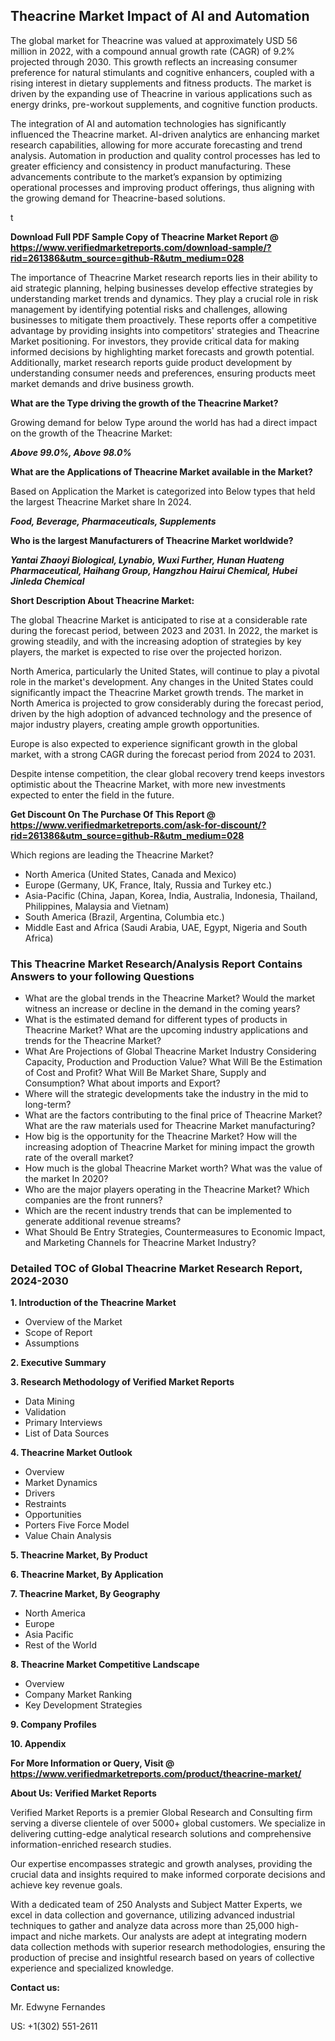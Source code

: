 <h2>Theacrine Market Impact of AI and Automation</h2><p>The global market for Theacrine was valued at approximately USD 56 million in 2022, with a compound annual growth rate (CAGR) of 9.2% projected through 2030. This growth reflects an increasing consumer preference for natural stimulants and cognitive enhancers, coupled with a rising interest in dietary supplements and fitness products. The market is driven by the expanding use of Theacrine in various applications such as energy drinks, pre-workout supplements, and cognitive function products.</p><p>The integration of AI and automation technologies has significantly influenced the Theacrine market. AI-driven analytics are enhancing market research capabilities, allowing for more accurate forecasting and trend analysis. Automation in production and quality control processes has led to greater efficiency and consistency in product manufacturing. These advancements contribute to the market’s expansion by optimizing operational processes and improving product offerings, thus aligning with the growing demand for Theacrine-based solutions.</p>t</p><p id="" class=""><strong>Download Full PDF Sample Copy of Theacrine Market Report @ <a href="https://www.verifiedmarketreports.com/download-sample/?rid=261386&utm_source=github-R&utm_medium=028" target="_blank">https://www.verifiedmarketreports.com/download-sample/?rid=261386&utm_source=github-R&utm_medium=028</a></strong></p><p>The importance of&nbsp;Theacrine Market research reports lies in their ability to aid strategic planning, helping businesses develop effective strategies by understanding market trends and dynamics. They play a crucial role in risk management by identifying potential risks and challenges, allowing businesses to mitigate them proactively. These reports offer a competitive advantage by providing insights into competitors' strategies and Theacrine Market positioning. For investors, they provide critical data for making informed decisions by highlighting market forecasts and growth potential. Additionally, market research reports guide product development by understanding consumer needs and preferences, ensuring products meet market demands and drive business growth.</p><p><strong>What are the&nbsp;Type driving the growth of the Theacrine Market?</strong></p><p id="" class="">Growing demand for below Type around the world has had a direct impact on the growth of the Theacrine Market:</p><em><strong>Above 99.0%, Above 98.0%</strong></em></p><strong>What are the&nbsp;Applications&nbsp;of Theacrine Market available in the Market?</strong></p><p id="" class="">Based on Application the Market is categorized into Below types that held the largest Theacrine Market share In 2024.</p><em><strong>Food, Beverage, Pharmaceuticals, Supplements</strong></em></p><strong>Who is the largest Manufacturers of Theacrine Market worldwide?</strong></p><p><em><strong>Yantai Zhaoyi Biological, Lynabio, Wuxi Further, Hunan Huateng Pharmaceutical, Haihang Group, Hangzhou Hairui Chemical, Hubei Jinleda Chemical</strong></em></p><p id="" class=""><strong>Short Description About Theacrine Market:</strong></p><p>The global Theacrine Market is anticipated to rise at a considerable rate during the forecast period, between 2023 and 2031. In 2022, the market is growing steadily, and with the increasing adoption of strategies by key players, the market is expected to rise over the projected horizon.</p><p>North America, particularly the United States, will continue to play a pivotal role in the market's development. Any changes in the United States could significantly impact the Theacrine Market growth trends. The market in North America is projected to grow considerably during the forecast period, driven by the high adoption of advanced technology and the presence of major industry players, creating ample growth opportunities.</p><p>Europe is also expected to experience significant growth in the global market, with a strong CAGR during the forecast period from 2024 to 2031.</p><p>Despite intense competition, the clear global recovery trend keeps investors optimistic about the Theacrine Market, with more new investments expected to enter the field in the future.</p><p id="" class=""><strong>Get Discount On The Purchase Of This Report @ <a href="https://www.verifiedmarketreports.com/ask-for-discount/?rid=261386&utm_source=github-R&utm_medium=028" target="_blank">https://www.verifiedmarketreports.com/ask-for-discount/?rid=261386&utm_source=github-R&utm_medium=028</a></strong></p>Which regions are leading the Theacrine Market?</p><ul><li>North America (United States, Canada and Mexico)</li><li>Europe (Germany, UK, France, Italy, Russia and Turkey etc.)</li><li>Asia-Pacific (China, Japan, Korea, India, Australia, Indonesia, Thailand, Philippines, Malaysia and Vietnam)</li><li>South America (Brazil, Argentina, Columbia etc.)</li><li>Middle East and Africa (Saudi Arabia, UAE, Egypt, Nigeria and South Africa)</li></ul><h3 id="" class="">This Theacrine Market Research/Analysis Report Contains Answers to your following Questions</h3><ul><li>What are the global trends in the Theacrine Market? Would the market witness an increase or decline in the demand in the coming years?</li><li>What is the estimated demand for different types of products in Theacrine Market? What are the upcoming industry applications and trends for the Theacrine Market?</li><li>What Are Projections of Global Theacrine Market Industry Considering Capacity, Production and Production Value? What Will Be the Estimation of Cost and Profit? What Will Be Market Share, Supply and Consumption? What about imports and Export?</li><li>Where will the strategic developments take the industry in the mid to long-term?</li><li>What are the factors contributing to the final price of Theacrine Market? What are the raw materials used for Theacrine Market manufacturing?</li><li>How big is the opportunity for the Theacrine Market? How will the increasing adoption of Theacrine Market for mining impact the growth rate of the overall market?</li><li>How much is the global Theacrine Market worth? What was the value of the market In 2020?</li><li>Who are the major players operating in the Theacrine Market? Which companies are the front runners?</li><li>Which are the recent industry trends that can be implemented to generate additional revenue streams?</li><li>What Should Be Entry Strategies, Countermeasures to Economic Impact, and Marketing Channels for Theacrine Market Industry?</li></ul><h3 id="" class="">Detailed TOC of Global Theacrine Market Research Report, 2024-2030</h3><p id="" class=""><strong>1. Introduction of the Theacrine Market</strong></p><ul><li>Overview of the Market</li><li>Scope of Report</li><li>Assumptions</li></ul><p id="" class=""><strong>2. Executive Summary</strong></p><p id="" class=""><strong>3. Research Methodology of Verified Market Reports</strong></p><ul><li>Data Mining</li><li>Validation</li><li>Primary Interviews</li><li>List of Data Sources</li></ul><p id="" class=""><strong>4. Theacrine Market Outlook</strong></p><ul><li>Overview</li><li>Market Dynamics</li><li>Drivers</li><li>Restraints</li><li>Opportunities</li><li>Porters Five Force Model</li><li>Value Chain Analysis</li></ul><p id="" class=""><strong>5. Theacrine Market, By Product</strong></p><p id="" class=""><strong>6. Theacrine Market, By Application</strong></p><p id="" class=""><strong>7. Theacrine Market, By Geography</strong></p><ul><li>North America</li><li>Europe</li><li>Asia Pacific</li><li>Rest of the World</li></ul><p id="" class=""><strong>8. Theacrine Market Competitive Landscape</strong></p><ul><li>Overview</li><li>Company Market Ranking</li><li>Key Development Strategies</li></ul><p id="" class=""><strong>9. Company Profiles</strong></p><p id="" class=""><strong>10. Appendix</strong></p><p id="" class=""><strong>For More Information or Query, Visit @ <a href="https://www.verifiedmarketreports.com/product/theacrine-market/" target="_blank">https://www.verifiedmarketreports.com/product/theacrine-market/</a></strong></p><p id="" class=""><strong>About Us: Verified Market Reports</strong></p><p id="" class="">Verified Market Reports is a premier Global Research and Consulting firm serving a diverse clientele of over 5000+ global customers. We specialize in delivering cutting-edge analytical research solutions and comprehensive information-enriched research studies.</p><p id="" class="">Our expertise encompasses strategic and growth analyses, providing the crucial data and insights required to make informed corporate decisions and achieve key revenue goals.</p><p id="" class="">With a dedicated team of 250 Analysts and Subject Matter Experts, we excel in data collection and governance, utilizing advanced industrial techniques to gather and analyze data across more than 25,000 high-impact and niche markets. Our analysts are adept at integrating modern data collection methods with superior research methodologies, ensuring the production of precise and insightful research based on years of collective experience and specialized knowledge.</p><p id="" class=""><strong>Contact us:</strong></p><p id="" class="">Mr. Edwyne Fernandes</p><p id="" class="">US: +1(302) 551-2611</p>